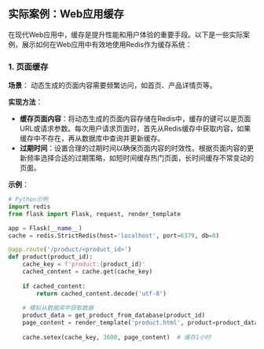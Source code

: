 ## 实际案例：Web应用缓存

在现代Web应用中，缓存是提升性能和用户体验的重要手段。以下是一些实际案例，展示如何在Web应用中有效地使用Redis作为缓存系统：

### 1. 页面缓存

**场景**：
动态生成的页面内容需要频繁访问，如首页、产品详情页等。

**实现方法**：
- **缓存页面内容**：将动态生成的页面内容存储在Redis中，缓存的键可以是页面URL或请求参数。每次用户请求页面时，首先从Redis缓存中获取内容，如果缓存中不存在，再从数据库中查询并更新缓存。
- **过期时间**：设置合理的过期时间以确保页面内容的时效性。根据页面内容的更新频率选择合适的过期策略，如短时间缓存热门页面，长时间缓存不常变动的页面。

**示例**：
```python
# Python示例
import redis
from flask import Flask, request, render_template

app = Flask(__name__)
cache = redis.StrictRedis(host='localhost', port=6379, db=0)

@app.route('/product/<product_id>')
def product(product_id):
    cache_key = f'product:{product_id}'
    cached_content = cache.get(cache_key)
    
    if cached_content:
        return cached_content.decode('utf-8')
    
    # 模拟从数据库中获取数据
    product_data = get_product_from_database(product_id)
    page_content = render_template('product.html', product=product_data)
    
    cache.setex(cache_key, 3600, page_content)  # 缓存1小时
    return page_content
```

### 2. 数据缓存

**场景**：
频繁查询的数据库结果，如用户信息、热门文章、评论等。

**实现方法**：
- **缓存查询结果**：将查询结果存储在Redis中，缓存的键可以是查询条件的哈希值。每次用户发起查询请求时，首先从Redis缓存中获取数据，如果缓存中不存在，再从数据库中查询并更新缓存。
- **数据更新**：在数据库数据发生变化时，及时更新缓存或清除缓存项，以保持数据的一致性。

**示例**：
```python
# Python示例
import redis
from flask import Flask, request, jsonify

app = Flask(__name__)
cache = redis.StrictRedis(host='localhost', port=6379, db=0)

@app.route('/user/<user_id>')
def user_info(user_id):
    cache_key = f'user:{user_id}'
    cached_data = cache.get(cache_key)
    
    if cached_data:
        return cached_data.decode('utf-8')
    
    # 模拟从数据库中获取数据
    user_data = get_user_from_database(user_id)
    user_json = jsonify(user_data)
    
    cache.setex(cache_key, 3600, user_json)  # 缓存1小时
    return user_json
```

### 3. 分布式缓存

**场景**：
多个Web服务器需要共享缓存，以保证所有服务器访问到相同的缓存数据。

**实现方法**：
- **共享Redis实例**：在多个Web服务器中使用同一个Redis实例作为缓存，确保缓存数据的一致性和共享性。
- **缓存失效策略**：设置一致的缓存失效策略，避免因缓存过期导致的数据不一致问题。

**示例**：
```bash
# 配置多个Web服务器使用相同的Redis实例
redis-server --bind 0.0.0.0 --port 6379
```

```python
# Python示例（在不同服务器上）
import redis
from flask import Flask, request, render_template

app = Flask(__name__)
cache = redis.StrictRedis(host='redis-server', port=6379, db=0)

@app.route('/data/<data_id>')
def data(data_id):
    cache_key = f'data:{data_id}'
    cached_data = cache.get(cache_key)
    
    if cached_data:
        return cached_data.decode('utf-8')
    
    # 模拟从数据库中获取数据
    data = get_data_from_database(data_id)
    data_json = jsonify(data)
    
    cache.setex(cache_key, 3600, data_json)  # 缓存1小时
    return data_json
```

### 4. 缓存策略与优化

**策略选择**：
- **适当的缓存过期时间**：根据数据的变化频率设置合理的过期时间，避免缓存过期带来的性能下降。
- **缓存清理策略**：使用LRU或LFU等策略清理过期或不常用的缓存数据，保持缓存的高效性。

**优化建议**：
- **缓存预热**：在系统启动时，预加载常用的数据到缓存中，以提高系统响应速度。
- **缓存分区**：使用Redis的分区功能将缓存数据分散到不同的Redis实例中，提高缓存的扩展性和性能。

通过以上实际案例和策略，Web应用可以有效地利用Redis缓存来提升系统性能、降低数据库负载，并改善用户体验。